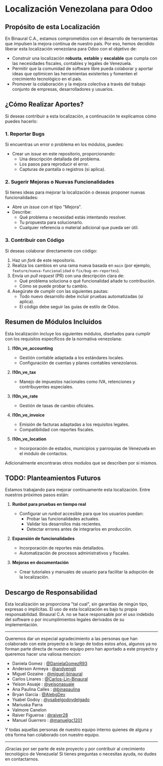 # Localización Venezolana para Odoo

## Propósito de esta Localización

En Binaural C.A., estamos comprometidos con el desarrollo de herramientas que impulsen la mejora continua de nuestro país. Por eso, hemos decidido liberar esta localización venezolana para Odoo con el objetivo de:

- Construir una localización **robusta**, **estable** y **escalable** que cumpla con las necesidades fiscales, contables y legales de Venezuela.
- Permitir que la comunidad de software libre pueda colaborar y aportar ideas que optimicen las herramientas existentes y fomenten el crecimiento tecnológico en el país.
- Promover la colaboración y la mejora colectiva a través del trabajo conjunto de empresas, desarrolladores y usuarios.

## ¿Cómo Realizar Aportes?

Si deseas contribuir a esta localización, a continuación te explicamos cómo puedes hacerlo:

### 1. Reportar Bugs

Si encuentras un error o problema en los módulos, puedes:

- Crear un _issue_ en este repositorio, proporcionando:
  - Una descripción detallada del problema.
  - Los pasos para reproducir el error.
  - Capturas de pantalla o registros (si aplica).

### 2. Sugerir Mejoras o Nuevas Funcionalidades

Si tienes ideas para mejorar la localización o deseas proponer nuevas funcionalidades:

- Abre un _issue_ con el tipo "Mejora".
- Describe:
  - Qué problema o necesidad estás intentando resolver.
  - Tu propuesta para solucionarlo.
  - Cualquier referencia o material adicional que pueda ser útil.

### 3. Contribuir con Código

Si deseas colaborar directamente con código:

1. Haz un _fork_ de este repositorio.
2. Realiza los cambios en una rama nueva basada en `main` (por ejemplo, `feature/nueva-funcionalidad` o `fix/bug-en-reportes`).
3. Envía un _pull request_ (PR) con una descripción clara de:
   - Qué problema soluciona o qué funcionalidad añade tu contribución.
   - Cómo se puede probar tu cambio.
4. Asegúrate de cumplir con las siguientes pautas:
   - Todo nuevo desarrollo debe incluir pruebas automatizadas (si aplica).
   - El código debe seguir las guías de estilo de Odoo.

## Resumen de Módulos Incluidos

Esta localización incluye los siguientes módulos, diseñados para cumplir con los requisitos específicos de la normativa venezolana:

1. **l10n_ve_accounting**

   - Gestión contable adaptada a los estándares locales.
   - Configuración de cuentas y planes contables venezolanos.

2. **l10n_ve_tax**

   - Manejo de impuestos nacionales como IVA, retenciones y contribuyentes especiales.

3. **l10n_ve_rate**

   - Gestión de tasas de cambio oficiales.

4. **l10n_ve_invoice**

   - Emisión de facturas adaptadas a los requisitos legales.
   - Compatibilidad con reportes fiscales.

5. **l10n_ve_location**
   - Incorporación de estados, municipios y parroquias de Venezuela en el módulo de contactos.

Adicionalmente encontraras otros modulos que se describen por si mismos.

## TODO: Planteamientos Futuros

Estamos trabajando para mejorar continuamente esta localización. Entre nuestros próximos pasos están:

1. **Runbot para pruebas en tiempo real**

   - Configurar un _runbot_ accesible para que los usuarios puedan:
     - Probar las funcionalidades actuales.
     - Validar los desarrollos más recientes.
     - Detectar errores antes de integrarlos en producción.

2. **Expansión de funcionalidades**

   - Incorporación de reportes más detallados.
   - Automatización de procesos administrativos y fiscales.

3. **Mejoras en documentación**
   - Crear tutoriales y manuales de usuario para facilitar la adopción de la localización.

## Descargo de Responsabilidad

Esta localización se proporciona "tal cual", sin garantías de ningún tipo, expresas o implícitas. El uso de esta localización es bajo tu propia responsabilidad. Binaural C.A. no se hace responsable por el uso indebido del software o por incumplimientos legales derivados de su implementación.

---

Queremos dar un especial agradecimiento a las personas que han colaborado con este proyecto a lo largo de todos estos años, algunos ya no
forman parte directa de nuestro equipo pero han aportado a este proyecto y queremos hacer una valiosa mencion:

- Daniela Gomez : [@DanielaGomezR93](https://github.com/DanielaGomezR93)
- Anderson Armeya : [@andyengit](https://github.com/andyengit)
- Miguel Gozaine : [@miguel-binaural](https://github.com/miguel-binaural)
- Carlos Linares : [@Carlos-Lin-Binaural](https://github.com/Carlos-Lin-Binaural)
- Yeison Asuaje : [@yeisonasuaje](https://github.com/yeisonasuaje)
- Ana Paulina Calles : [@binapaulina](https://github.com/binapaulina)
- Bryan Garcia : [@AlebgDev](https://github.com/AlebgDev)
- Ysabel Godoy : [@ysabelgodoydelgado](https://github.com/ysabelgodoydelgado)
- Mariuska Parra
- Valmore Canelon
- Raiver Figueroa : [@raiver28](https://github.com/raiver28)
- Manuel Guerrero : [@manuelgc1201](https://github.com/manuelgc1201)

Y todas aquellas personas de nuestro equipo interno quienes de alguna y otra forma han colaborado con nuestro equipo.

---

¡Gracias por ser parte de este proyecto y por contribuir al crecimiento tecnológico de Venezuela! Si tienes preguntas o necesitas ayuda, no dudes en contactarnos.



